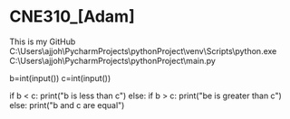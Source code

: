 # CNE310_[Adam]
 This is my GitHub
C:\Users\ajjoh\PycharmProjects\pythonProject\venv\Scripts\python.exe C:\Users\ajjoh\PycharmProjects\pythonProject\main.py

b=int(input())
c=int(input())

if b < c:
    print("b is less than c")
else:
    if b > c:
        print("be is greater than c")
    else:
        print("b and c are equal")
